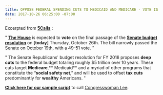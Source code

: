 ```yaml
---
title: OPPOSE FEDERAL SPENDING CUTS TO MEDICAID AND MEDICARE - VOTE IS TODAY
date: 2017-10-26 06:25:00 -07:00
---
```


Excerpted from [**5Calls**](https://5calls.org/) :

"  [**The House**](https://www.house.gov/) is expected to **vote** on the final passage of the [**Senate budget resolution**](https://www.congress.gov/bill/115th-congress/senate-concurrent-resolution/3/actions) on [**today**] Thursday, October 26th. The bill narrowly passed the Senate on October 19th, with a 49-51 vote.  "

"  The Senate Republicans' budget resolution for FY 2018 proposes **deep cuts** to the federal budget totaling roughly $5 trillion over 10 years. These cuts target **Medicare**,** Medicaid** and a myriad of other programs that constitute the “**social safety net**,” and will be used to offset **tax cuts** predominantly for **wealthy** Americans.  "

[**Click here for our sample script**](https://5calls.org/issue/spending-cuts-medicare-medicaid) to call [Congresswoman Lee](http://lee.house.gov/).

